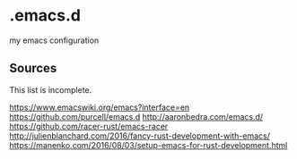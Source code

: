 # .emacs.d
my emacs configuration

## Sources

This list is incomplete.

https://www.emacswiki.org/emacs?interface=en
https://github.com/purcell/emacs.d
http://aaronbedra.com/emacs.d/
https://github.com/racer-rust/emacs-racer
http://julienblanchard.com/2016/fancy-rust-development-with-emacs/
https://manenko.com/2016/08/03/setup-emacs-for-rust-development.html
